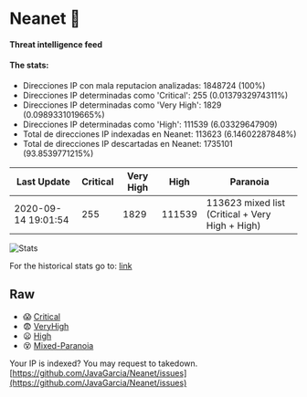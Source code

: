 # Neanet :hocho:
#### Threat intelligence feed
#### The stats:

- Direcciones IP con mala reputacion analizadas: 1848724 (100%)
- Direcciones IP determinadas como 'Critical':  255 (0.0137932974311%)
- Direcciones IP determinadas como 'Very High':  1829 (0.0989331019665%)
- Direcciones IP determinadas como 'High':  111539 (6.03329647909)
- Total de direcciones IP indexadas en Neanet:  113623 (6.14602287848%)
- Total de direcciones IP descartadas en Neanet:  1735101 (93.8539771215%)

| Last Update | Critical | Very High | High | Paranoia |
| --- | --- | --- | --- | --- |
| 2020-09-14 19:01:54 | 255 | 1829 | 111539 | 113623 mixed list (Critical + Very High + High)|

![Stats](https://docs.google.com/spreadsheets/d/e/2PACX-1vSnaNMIXVabIpDJjufMlzH7poXnshF3mgd8Is1g9ytUEzVsP5my4Trn8f-xkoLLQ38xpL3HtmUexLo6/pubchart?oid=501124687&format=image)

For the historical stats go to: [link](/stats.csv)
## Raw
- :scream: [Critical](https://raw.githubusercontent.com/JavaGarcia/Neanet/master/blacklists/neanet_critical.txt)
- :fearful: [VeryHigh](https://raw.githubusercontent.com/JavaGarcia/Neanet/master/blacklists/neanet_veryHigh.txtt)
- :frowning: [High](https://raw.githubusercontent.com/JavaGarcia/Neanet/master/blacklists/neanet_high.txt)
- :dizzy_face: [Mixed-Paranoia](https://raw.githubusercontent.com/JavaGarcia/Neanet/master/blacklists/neanet_all.txt)


Your IP is indexed? You may request to takedown. [https://github.com/JavaGarcia/Neanet/issues](https://github.com/JavaGarcia/Neanet/issues)





















































































































































































































































































































































































































































































































































































































































































































































































































